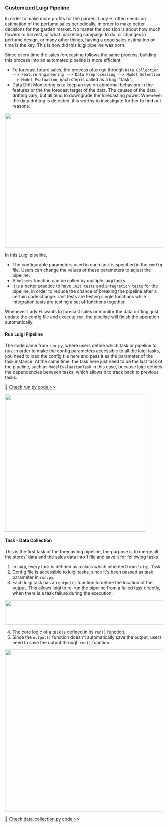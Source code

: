### Customized Luigi Pipeline

In order to make more profits for the garden, Lady H. often needs an estimation of the perfume sales periodically, in order to make better decisions for the garden market. No matter the decision is about how much flowers to harvest, or what marketing campaign to do, or changes in perfume design, or many other things, having a good sales estimation on time is the key. This is how did this luigi pipeline was born.

Since every time the sales forecasting follows the same process, building this process into an automated pipeline is more efficient.

* To forecast future sales, the process often go through `Data Collection --> Feature Engineering --> Data Preprocessing --> Model Selection --> Model Evaluation`, each step is called as a luigi "task".
* Data Drift Monitoring is to keep an eye on abnormal behaviors in the features or the the forecast target of the data. The causes of the data drifting vary, but all tend to downgrade the forecasting power. Whenever the data drifitng is detected, it is worthy to investigate further to find out reasons.

<p align="center">
<img src="https://github.com/lady-h-world/My_Garden/blob/main/images/Garden_Market_images/customized_pipeline/luigi_pipeline.png" width="520" height="430" />
</p>

In this Luigi pipeline, 

* The configurable parameters used in each task is specified in the `config` file. Users can change the values of these parameters to adjust the pipeline.
* A `helpers` function can be called by multiple luigi tasks.
* It is a better practice to have `unit tests` and `integration tests` for the pipeline, in order to reduce the chance of breaking the pipeline after a certain code change. Unit tests are testing single functions while integration tests are testing a set of functions together.

Whenever Lady H. wants to forecast sales or monitor the data drifting, just update the config file and execute `run`, the pipeline will finish the operation automatically.

#### Run Luigi Pipeline

The code came from `run.py`, where users define which task or pipeline to run. In order to make the config parameters accessible to all the luigi tasks, you need to load the config file here and pass it as the parameter of the task instance. At the same time, the task here just need to be the last task of the pipeline, such as `ModelEvaluationTask` in this case, because luigi defines the dependencies between tasks, which allows it to track back to previous tasks.

🌻 [Check run.py code >>][1]

<p align="left">
<img src="https://github.com/lady-h-world/My_Garden/blob/main/images/Garden_Market_images/customized_pipeline/code_luigi_run.png" width="452" height="439" />
</p>


#### Task - Data Collection

This is the first task of the forecasting pipeline, the purpose is to merge all the stores' data and the sales data into 1 file and save it for following tasks.

1. In luigi, every task is defined as a class which inherited from `luigi.Task`.
2. Config file is accessible to luigi tasks, since it's been passed as task parameter in `run.py`.
3. Each luigi task has an `output()` function to define the location of the output. This allows luigi to re-run the pipeline from a failed task directly, when there is a task failure during the execution.

<p align="left">
<img src="https://github.com/lady-h-world/My_Garden/blob/main/images/Garden_Market_images/notes/luigi_skip_output.png" width="766" height="79" />
</p>

4. The core logic of a task is defined in its `run()` function.
5. Since the `output()` function doesn't automatically save the output, users need to save the output through `run()` function.

<p align="left">
<img src="https://github.com/lady-h-world/My_Garden/blob/main/images/Garden_Market_images/customized_pipeline/code_luigi_data_collection.png" width="827" height="518" />
</p>

🌻 [Check data_collection.py code >>][2]


[1]:https://github.com/lady-h-world/My_Garden/blob/main/code/garden_market/luigi_pipeline/run.py
[2]:https://github.com/lady-h-world/My_Garden/blob/main/code/garden_market/luigi_pipeline/data_collection.py
